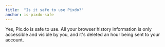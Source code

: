 ```yaml
---
title:  "Is it safe to use Pixdo?"
anchor: is-pixdo-safe
---
```

Yes, Pix.do is safe to use. All your browser history information is only accessible and visible by you, and it's deleted an hour being sent to your account.